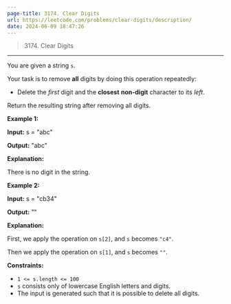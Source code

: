 ```yaml
---
page-title: 3174. Clear Digits
url: https://leetcode.com/problems/clear-digits/description/
date: 2024-06-09 18:47:26
---
```


> 3174\. Clear Digits

---

You are given a string `s`.

Your task is to remove **all** digits by doing this operation repeatedly:

-   Delete the *first* digit and the **closest** **non-digit** character to its *left*.

Return the resulting string after removing all digits.

**Example 1:**

**Input:** s = "abc"

**Output:** "abc"

**Explanation:**

There is no digit in the string.

**Example 2:**

**Input:** s = "cb34"

**Output:** ""

**Explanation:**

First, we apply the operation on `s[2]`, and `s` becomes `"c4"`.

Then we apply the operation on `s[1]`, and `s` becomes `""`.

**Constraints:**

-   `1 <= s.length <= 100`
-   `s` consists only of lowercase English letters and digits.
-   The input is generated such that it is possible to delete all digits.